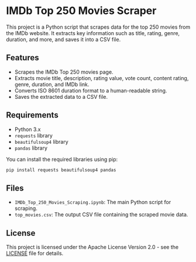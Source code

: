 # IMDb Top 250 Movies Scraper

This project is a Python script that scrapes data for the top 250 movies from the IMDb website. It extracts key information such as title, rating, genre, duration, and more, and saves it into a CSV file.

## Features

*   Scrapes the IMDb Top 250 movies page.
*   Extracts movie title, description, rating value, vote count, content rating, genre, duration, and IMDb link.
*   Converts ISO 8601 duration format to a human-readable string.
*   Saves the extracted data to a CSV file.

## Requirements

*   Python 3.x
*   `requests` library
*   `beautifulsoup4` library
*   `pandas` library

You can install the required libraries using pip:

```bash
pip install requests beautifulsoup4 pandas
```

## Files

*   `IMDb_Top_250_Movies_Scraping.ipynb`: The main Python script for scraping.
*   `top_movies.csv`: The output CSV file containing the scraped movie data.

## License

This project is licensed under the Apache License Version 2.0 - see the [LICENSE](LICENSE) file for details.

